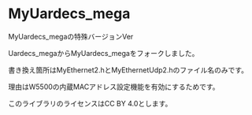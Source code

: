 # MyUardecs_mega
MyUardecs_megaの特殊バージョンVer

  Uardecs_megaからMyUardecs_megaをフォークしました。
  
  書き換え箇所はMyEthernet2.hとMyEthernetUdp2.hのファイル名のみです。
  
  理由はW5500の内蔵MACアドレス設定機能を有効にするためです。
    
  このライブラリのライセンスはCC BY 4.0とします。<BR>
